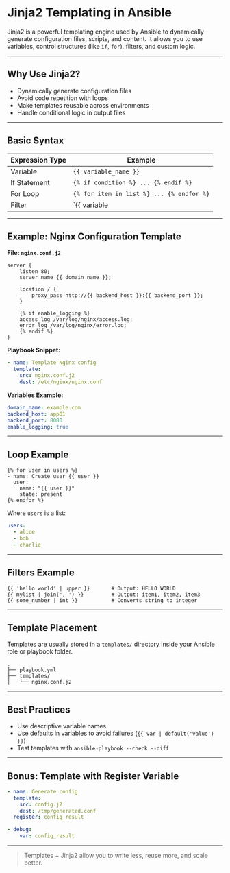 # Jinja2 Templating in Ansible

Jinja2 is a powerful templating engine used by Ansible to dynamically generate configuration files, scripts, and content. It allows you to use variables, control structures (like `if`, `for`), filters, and custom logic.

---

## Why Use Jinja2?

- Dynamically generate configuration files
- Avoid code repetition with loops
- Make templates reusable across environments
- Handle conditional logic in output files

---

## Basic Syntax

| Expression Type     | Example                              |
|---------------------|--------------------------------------|
| Variable            | `{{ variable_name }}`                |
| If Statement        | `{% if condition %} ... {% endif %}` |
| For Loop            | `{% for item in list %} ... {% endfor %}` |
| Filter              | `{{ variable | filter }}`            |

---

## Example: Nginx Configuration Template

**File: `nginx.conf.j2`**

```jinja2
server {
    listen 80;
    server_name {{ domain_name }};

    location / {
        proxy_pass http://{{ backend_host }}:{{ backend_port }};
    }

    {% if enable_logging %}
    access_log /var/log/nginx/access.log;
    error_log /var/log/nginx/error.log;
    {% endif %}
}
```

**Playbook Snippet:**

```yaml
- name: Template Nginx config
  template:
    src: nginx.conf.j2
    dest: /etc/nginx/nginx.conf
```

**Variables Example:**

```yaml
domain_name: example.com
backend_host: app01
backend_port: 8080
enable_logging: true
```

---

## Loop Example

```jinja2
{% for user in users %}
- name: Create user {{ user }}
  user:
    name: "{{ user }}"
    state: present
{% endfor %}
```

Where `users` is a list:

```yaml
users:
  - alice
  - bob
  - charlie
```

---

## Filters Example

```jinja2
{{ 'hello world' | upper }}       # Output: HELLO WORLD
{{ mylist | join(', ') }}         # Output: item1, item2, item3
{{ some_number | int }}           # Converts string to integer
```

---

## Template Placement

Templates are usually stored in a `templates/` directory inside your Ansible role or playbook folder.

```
.
├── playbook.yml
├── templates/
│   └── nginx.conf.j2
```

---

## Best Practices

- Use descriptive variable names
- Use defaults in variables to avoid failures (`{{ var | default('value') }}`)
- Test templates with `ansible-playbook --check --diff`

---

## Bonus: Template with Register Variable

```yaml
- name: Generate config
  template:
    src: config.j2
    dest: /tmp/generated.conf
  register: config_result

- debug:
    var: config_result
```

---

> Templates + Jinja2 allow you to write less, reuse more, and scale better.
